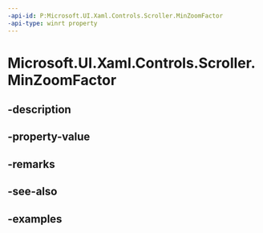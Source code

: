 ```yaml
---
-api-id: P:Microsoft.UI.Xaml.Controls.Scroller.MinZoomFactor
-api-type: winrt property
---
```


<!-- Property syntax.
public double MinZoomFactor { get;  set; }
-->

# Microsoft.UI.Xaml.Controls.Scroller.MinZoomFactor

## -description

## -property-value

## -remarks

## -see-also

## -examples

